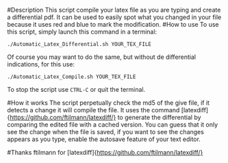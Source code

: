 #Description
This script compile your latex file as you are typing and create a differential pdf. It can be used to easily spot what you changed in your file because it uses red and blue to mark the modification.
#How to use
To use this script, simply launch this command in a terminal:
```
./Automatic_Latex_Differential.sh YOUR_TEX_FILE
```
Of course you may want to do the same, but without de differential indications, for this use:
```
./Automatic_Latex_Compile.sh YOUR_TEX_FILE
```
To stop the script use `CTRL-C` or quit the terminal.

#How it works
The script perpetually check the md5 of the give file, if it detects a change it will compile the file. It uses the command [latexdiff]{https://github.com/ftilmann/latexdiff/} to generate the differential by comparing the edited file with a cached version.
You can guess that it only see the change when the file is saved, if you want to see the changes appears as you type, enable the autosave feature of your text editor.

#Thanks
ftilmann for [latexdiff]{https://github.com/ftilmann/latexdiff/} 
